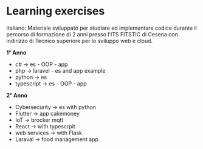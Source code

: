# Learning exercises
Italiano:
Materiale sviluppato per studiare ed implementare codice durante il percorso di formazione di 2 anni presso l'ITS FITSTIC di Cesena con indirizzo di Tecnico superiore per lo sviluppo web e cloud.

**1° Anno**

 - c# -> es - OOP - app 
 - php -> laravel - es and app example
 - python -> es
 - typescript -> es - OOP - app 
 
 **2° Anno**

 - Cybersecurity -> es with python
 - Flutter -> app cakemoney
 - IoT -> brocker mqtt
 - React -> with typescrpit 
 - web services -> with Flask
 - Laraval -> food management app